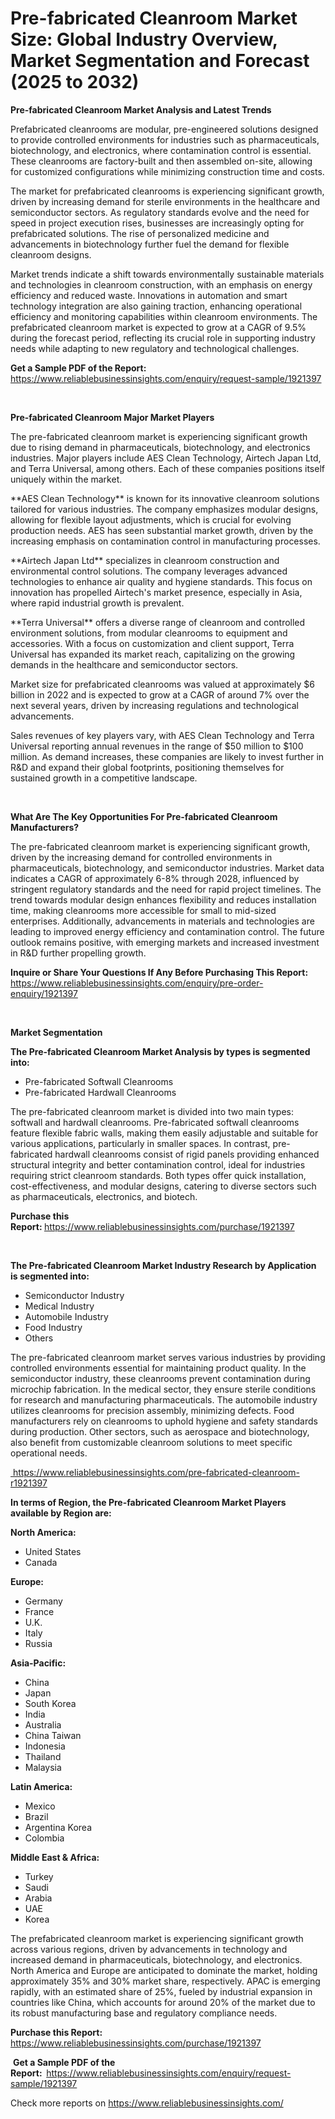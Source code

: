 <p><h1>Pre-fabricated Cleanroom Market Size: Global Industry Overview, Market Segmentation and Forecast (2025 to 2032)</h1></p><p><strong>Pre-fabricated Cleanroom Market Analysis and Latest Trends</strong></p>
<p><p>Prefabricated cleanrooms are modular, pre-engineered solutions designed to provide controlled environments for industries such as pharmaceuticals, biotechnology, and electronics, where contamination control is essential. These cleanrooms are factory-built and then assembled on-site, allowing for customized configurations while minimizing construction time and costs.</p><p>The market for prefabricated cleanrooms is experiencing significant growth, driven by increasing demand for sterile environments in the healthcare and semiconductor sectors. As regulatory standards evolve and the need for speed in project execution rises, businesses are increasingly opting for prefabricated solutions. The rise of personalized medicine and advancements in biotechnology further fuel the demand for flexible cleanroom designs.</p><p>Market trends indicate a shift towards environmentally sustainable materials and technologies in cleanroom construction, with an emphasis on energy efficiency and reduced waste. Innovations in automation and smart technology integration are also gaining traction, enhancing operational efficiency and monitoring capabilities within cleanroom environments. The prefabricated cleanroom market is expected to grow at a CAGR of 9.5% during the forecast period, reflecting its crucial role in supporting industry needs while adapting to new regulatory and technological challenges.</p></p>
<p><strong>Get a Sample PDF of the Report:&nbsp;</strong> <a href="https://www.reliablebusinessinsights.com/enquiry/request-sample/1921397?utm_campaign=2487&utm_medium=2&utm_source=Github&utm_content=ia&utm_term=01032025&utm_id=pre-fabricated-cleanroom">https://www.reliablebusinessinsights.com/enquiry/request-sample/1921397</a></p>
<p>&nbsp;</p>
<p><strong>Pre-fabricated Cleanroom Major Market Players</strong></p>
<p><p>The pre-fabricated cleanroom market is experiencing significant growth due to rising demand in pharmaceuticals, biotechnology, and electronics industries. Major players include AES Clean Technology, Airtech Japan Ltd, and Terra Universal, among others. Each of these companies positions itself uniquely within the market.</p><p>**AES Clean Technology** is known for its innovative cleanroom solutions tailored for various industries. The company emphasizes modular designs, allowing for flexible layout adjustments, which is crucial for evolving production needs. AES has seen substantial market growth, driven by the increasing emphasis on contamination control in manufacturing processes.</p><p>**Airtech Japan Ltd** specializes in cleanroom construction and environmental control solutions. The company leverages advanced technologies to enhance air quality and hygiene standards. This focus on innovation has propelled Airtech's market presence, especially in Asia, where rapid industrial growth is prevalent.</p><p>**Terra Universal** offers a diverse range of cleanroom and controlled environment solutions, from modular cleanrooms to equipment and accessories. With a focus on customization and client support, Terra Universal has expanded its market reach, capitalizing on the growing demands in the healthcare and semiconductor sectors.</p><p>Market size for prefabricated cleanrooms was valued at approximately $6 billion in 2022 and is expected to grow at a CAGR of around 7% over the next several years, driven by increasing regulations and technological advancements. </p><p>Sales revenues of key players vary, with AES Clean Technology and Terra Universal reporting annual revenues in the range of $50 million to $100 million. As demand increases, these companies are likely to invest further in R&D and expand their global footprints, positioning themselves for sustained growth in a competitive landscape.</p></p>
<p>&nbsp;</p>
<p><strong>What Are The Key Opportunities For Pre-fabricated Cleanroom Manufacturers?</strong></p>
<p><p>The pre-fabricated cleanroom market is experiencing significant growth, driven by the increasing demand for controlled environments in pharmaceuticals, biotechnology, and semiconductor industries. Market data indicates a CAGR of approximately 6-8% through 2028, influenced by stringent regulatory standards and the need for rapid project timelines. The trend towards modular design enhances flexibility and reduces installation time, making cleanrooms more accessible for small to mid-sized enterprises. Additionally, advancements in materials and technologies are leading to improved energy efficiency and contamination control. The future outlook remains positive, with emerging markets and increased investment in R&D further propelling growth.</p></p>
<p><strong>Inquire or Share Your Questions If Any Before Purchasing This Report:</strong> <a href="https://www.reliablebusinessinsights.com/enquiry/pre-order-enquiry/1921397?utm_campaign=2487&utm_medium=2&utm_source=Github&utm_content=ia&utm_term=01032025&utm_id=pre-fabricated-cleanroom">https://www.reliablebusinessinsights.com/enquiry/pre-order-enquiry/1921397</a></p>
<p>&nbsp;</p>
<p><strong>Market Segmentation</strong></p>
<p><strong>The Pre-fabricated Cleanroom Market Analysis by types is segmented into:</strong></p>
<p><ul><li>Pre-fabricated Softwall Cleanrooms</li><li>Pre-fabricated Hardwall Cleanrooms</li></ul></p>
<p><p>The pre-fabricated cleanroom market is divided into two main types: softwall and hardwall cleanrooms. Pre-fabricated softwall cleanrooms feature flexible fabric walls, making them easily adjustable and suitable for various applications, particularly in smaller spaces. In contrast, pre-fabricated hardwall cleanrooms consist of rigid panels providing enhanced structural integrity and better contamination control, ideal for industries requiring strict cleanroom standards. Both types offer quick installation, cost-effectiveness, and modular designs, catering to diverse sectors such as pharmaceuticals, electronics, and biotech.</p></p>
<p><strong>Purchase this Report:&nbsp;</strong><a href="https://www.reliablebusinessinsights.com/purchase/1921397?utm_campaign=2487&utm_medium=2&utm_source=Github&utm_content=ia&utm_term=01032025&utm_id=pre-fabricated-cleanroom">https://www.reliablebusinessinsights.com/purchase/1921397</a></p>
<p>&nbsp;</p>
<p><strong>The Pre-fabricated Cleanroom Market Industry Research by Application is segmented into:</strong></p>
<p><ul><li>Semiconductor Industry</li><li>Medical Industry</li><li>Automobile Industry</li><li>Food Industry</li><li>Others</li></ul></p>
<p><p>The pre-fabricated cleanroom market serves various industries by providing controlled environments essential for maintaining product quality. In the semiconductor industry, these cleanrooms prevent contamination during microchip fabrication. In the medical sector, they ensure sterile conditions for research and manufacturing pharmaceuticals. The automobile industry utilizes cleanrooms for precision assembly, minimizing defects. Food manufacturers rely on cleanrooms to uphold hygiene and safety standards during production. Other sectors, such as aerospace and biotechnology, also benefit from customizable cleanroom solutions to meet specific operational needs.</p></p>
<p><a href="https://www.reliablebusinessinsights.com/pre-fabricated-cleanroom-r1921397?utm_campaign=2487&utm_medium=2&utm_source=Github&utm_content=ia&utm_term=01032025&utm_id=pre-fabricated-cleanroom">&nbsp;https://www.reliablebusinessinsights.com/pre-fabricated-cleanroom-r1921397</a></p>
<p><strong>In terms of Region, the Pre-fabricated Cleanroom Market Players available by Region are:</strong></p>
<p>
    <p> <strong> North America: </strong>
        <ul>
            <li>United States</li>
            <li>Canada</li>
        </ul>
        </p> 
    <p> <strong> Europe: </strong>
        <ul>
            <li>Germany</li>
            <li>France</li>
            <li>U.K.</li>
            <li>Italy</li>
            <li>Russia</li>
        </ul>
        </p> 
    <p> <strong> Asia-Pacific: </strong>
        <ul>
            <li>China</li>
            <li>Japan</li>
            <li>South Korea</li>
            <li>India</li>
            <li>Australia</li>
            <li>China Taiwan</li>
            <li>Indonesia</li>
            <li>Thailand</li>
            <li>Malaysia</li>
        </ul>
        </p> 
    <p> <strong> Latin America: </strong>
        <ul>
            <li>Mexico</li>
            <li>Brazil</li>
            <li>Argentina Korea</li>
            <li>Colombia</li>
        </ul>
        </p> 
    <p> <strong> Middle East & Africa: </strong>
        <ul>
            <li>Turkey</li>
            <li>Saudi</li>
            <li>Arabia</li>
            <li>UAE</li>
            <li>Korea</li>
        </ul>
    </p>
    </p>
<p><p>The prefabricated cleanroom market is experiencing significant growth across various regions, driven by advancements in technology and increased demand in pharmaceuticals, biotechnology, and electronics. North America and Europe are anticipated to dominate the market, holding approximately 35% and 30% market share, respectively. APAC is emerging rapidly, with an estimated share of 25%, fueled by industrial expansion in countries like China, which accounts for around 20% of the market due to its robust manufacturing base and regulatory compliance needs.</p></p>
<p><strong>Purchase this Report: </strong><a href="https://www.reliablebusinessinsights.com/purchase/1921397?utm_campaign=2487&utm_medium=2&utm_source=Github&utm_content=ia&utm_term=01032025&utm_id=pre-fabricated-cleanroom">https://www.reliablebusinessinsights.com/purchase/1921397</a></p>
<p>&nbsp;<strong>Get a Sample PDF of the Report:&nbsp;&nbsp;</strong><a href="https://www.reliablebusinessinsights.com/enquiry/request-sample/1921397?utm_campaign=2487&utm_medium=2&utm_source=Github&utm_content=ia&utm_term=01032025&utm_id=pre-fabricated-cleanroom">https://www.reliablebusinessinsights.com/enquiry/request-sample/1921397</a></p>
<p><strong></strong></p>
<p>Check more reports on <a href="https://www.reliablebusinessinsights.com/?utm_campaign=2487&utm_medium=2&utm_source=Github&utm_content=ia&utm_term=01032025&utm_id=pre-fabricated-cleanroom">https://www.reliablebusinessinsights.com/</a></p>
